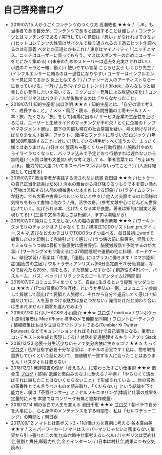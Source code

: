 # 自己啓発書ログ
- 2019/07/15 人がうごくコンテンツのつくり方 高瀬敦也 ★★☆ / 「JK」も、当事者である自分が、コンテンツであると認識することは難しい / コンテンツとはマッチングである / 実行していく覚悟は「想い」がなければできない / (ヒットコンテンツの性質はサイクルで繰り返されるので過去ヒット作調べるのは有意義 ベタとか王道とかもこれ) / 東京はマイノリティ / (ニッチとマス。ニッチはユーザーに買ってもらう、マスはスポンサーのためにユーザーをとにかく集める) / (未来のためのストーリーは過去を充実させればいい、小説のキャラと一緒、動く) / 使いやすい言葉 こじらせ女子 しくじり先生 / (インフルエンサーに頼るのは一過性になりやすい ユーザーはインフルエンサー見に来てるから 炎上と似てる？) / (ファン一万人のアーティストなら一生食っていける。一万) / ムラ(マイクロトレンド) / (tiktok、みんなもっと編集したい発信したいを突いてる、テクノロジー発展による欲望の変化) / コンテンツビジネスはバクチ / 人が後悔するのは「やらなかったこと」
- 2019/07/11 知的生産術 出口治明 ★★☆ / 知的生産とは、「自分の頭で考えて、成長すること」 / メシ・風呂・寝る、長時間労働の工場モデル / 人・本・旅、たくさん「旅」をして(現場に出る) / サービス産業の生産性を上げるには、ユーザーと生産サイドのマッチングが不可欠 / とくに企業のトップやマネジメント層は、部下の何倍も現在の社会常識を疑い、考え続けなければなりません / 数字、ファクト、(数字とファクトに基づいた)ロジック / (年間300回講演することに対して)話している相手がすべて違うので、まったく嫌ではありません / (好き or 腹落ち→腹くくり→行動行動) / (腕時計やめたらイライラなくなった、バッファ込みで予定どおり行動すれば遅れないから無問題) / (人間は誰も大差無い的な考え方してる、筆者言葉では「ちょぼちょぼ」、能力的に大差ついてるスーパーマンはいないってこと？) / (人脈は結果として出来る)
- 2019/07/07 政治学者が実践する流されない読書 岩田温 ★★☆ / (ヒトラーの自己正当化読書はだめ) / 清水の舞台から飛び降りるつもりで本を買い漁れ / 万物は流転する(人間の機微書いた本を推してる印象) / (パラダイムシフトが魅力、でも大著や古典レベルじゃないと中々) / 他人と交際するのと同様の気持ちをもって書物に向かう / 舟。活字の舟。(参考文献中心にどんどん世界広げていく。広げられる本、広げたくなる本が良書。著者は知的に誠実と表現してる) / (三島の文章の美しさは桁違い、まずは潮騒から)
- 2019/07/07 絶対にミスをしない人の脳の習慣 樺沢紫苑 ★★☆ / (ワーキングメモリのチャンクは 7 じゃなくて 3) / 樺澤式TODOリスト(am,pm,デイリー,スキマ,遊びなどのカテゴリでTODO3つずつ並べる、毎日最初にwordで編集したのを印刷して赤線引いてく感じ) / (うつ病の前に脳疲労、怪我でたとえるならうつ病は骨折で脳疲労は疲労骨折、脳疲労段階で予防するのが大事) / (ワーキングメモリ鍛えるには7時間睡眠や運動の他に料理、ボードゲーム、暗記学習) / 音楽は「作業」「運動」にはプラスに働きます / スマホ認知症(脳疲労の主因) / ウルトラディアンリズム(90分高覚醒→20分低覚醒、なので疲れたら20分、間をとる、また覚醒しだすから) / 創造性の4B(バー、バスルーム、バス、ベッド) / リラックスのゴールデンタイム(2時間前)
- 2019/07/07 コミュニティをつくって、自由に生きるという提案 マツダミヒロ ★★☆ / (7つの習慣の下位互換、というか手法の一例。コミュニティ参加して貢献して顔広げて要領と人脈得て、それから自分で運営してく感じ) / 知識だけでは、人を惹きつける魅力は身につかない / 発信だけだと関わり合いは生まれません / 顧客を選んでみよう
- 2019/01/30 片付けHACKS! 小山龍介 ★★☆ [ブログ](https://stressfree-fulfilling-solo.hatenablog.com/entry/2019/01/30/071100) / minikura / ワンポケット原則(筆者は Mac iPhone 標準のメモ機能を同期) / フロントローディング / 情報収集はもはや立派なアウトプットである(Tumbler や Twitter Retweets などでキュレーションすればそれだけで自己表現になる、筆者はコンテキストの生成と表現してる) / 対話を交通整理するキラーアプリ Slack
- 2018/12/23 必要十分生活少ないモノで気分爽快に生きるコツ ★★☆ たっく [ブログ](https://stressfree-fulfilling-solo.hatenablog.com/entry/2018/12/23/071300) / 私が目指す必要十分な浴室は、ホテルの浴室です / 私は、物を取捨選択していくという話において、価値観が一致する人に会ったことはありません / バスタオルは要らない
- 2018/12/21 発達障害の僕が「食える人」に変わったすごい仕事術 ★★☆ 借金玉 [ブログ](https://stressfree-fulfilling-solo.hatenablog.com/entry/2018/12/21/064700) / 部族/ 退屈と面白みのなさに耐える / 神棚 / 「やらなくて済めばそれに越したことはないくだらないこと」で形成されている……世の営為の茶番性とでも言うべきものを読み取り、「くだらない」という結論を下す能力を、僕は「茶番センサー」と / セルフモニタリング(体調と仕事の成果を定量的にメモ 本書ではコンサータ有無と書類作成量)
- 2018/12/14 朝の余白で人生を変える 池田千恵 ★★☆ [ブログ](https://stressfree-fulfilling-solo.hatenablog.com/entry/2018/12/14/070400) / 朝イチで自分を大事にし、心と身体のメンテナンスをする時間を、私は「セルフチューニング」の時間と / 朝日欲
- 2017/09/12 ノマドと社畜ポスト3・11の働き方を真剣に考える 谷本真由美 ★★☆ / スーパーワーカー(ノマドはスーパーマンじゃないと務まらない,業界から引っ張りだこの実力,四六時中仕事考えるレベル) / (イギリスは契約社会,役割と責任,即戦力社会,金とインターン) / (日本は村社会,成果よりも空気読み)